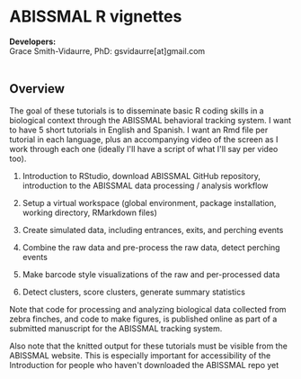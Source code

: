 <h1>ABISSMAL R vignettes
</h1>
<b>Developers:</b><br>
Grace Smith-Vidaurre, PhD: <span style="pointer-events:none">gsvidaurre[at]<span style="display:none"></span>gmail.com</span>
<br>
<br>

<h2>Overview</h2>

The goal of these tutorials is to disseminate basic R coding skills in a biological context through the ABISSMAL behavioral tracking system. I want to have 5 short tutorials in English and Spanish. I want an Rmd file per tutorial in each language, plus an accompanying video of the screen as I work through each one (ideally I'll have a script of what I'll say per video too).

1. Introduction to RStudio, download ABISSMAL GitHub repository, introduction to the ABISSMAL data processing / analysis workflow

2. Setup a virtual workspace (global environment, package installation, working directory, RMarkdown files)

3. Create simulated data, including entrances, exits, and perching events

4. Combine the raw data and pre-process the raw data, detect perching events

5. Make barcode style visualizations of the raw and per-processed data

6. Detect clusters, score clusters, generate summary statistics

Note that code for processing and analyzing biological data collected from zebra finches, and code to make figures, is published online as part of a submitted manuscript for the ABISSMAL tracking system.

Also note that the knitted output for these tutorials must be visible from the ABISSMAL website. This is especially important for accessibility of the Introduction for people who haven't downloaded the ABISSMAL repo yet
